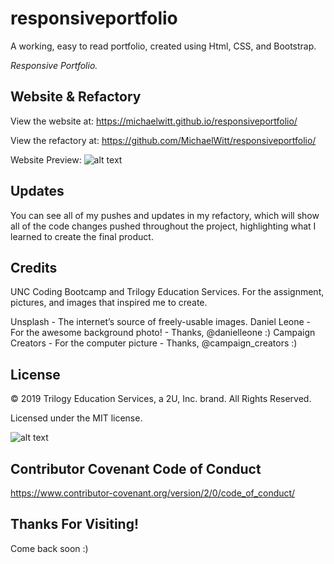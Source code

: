 # responsiveportfolio

A working, easy to read portfolio, created using Html, CSS, and Bootstrap.

_Responsive Portfolio._

<!-- EDIT the Green -->

<!-- In this challenge we were tasked with the mission of taking existing code and refacting it to a more readable, organized, and clean html and css. I optimized the code by implementing semantic elements and adding applicable attributes and organization. I did so by creating a repository and working website, inputting files in their correct folders, pushing code updates, changing div's to the appropriate semantic element in html & css (header, section, article, & footer), consolidating similar classes into one, inputting markup that highlights different parts of the website, inputting image descriptors, organizing into readable and organized code, creating a ReadMe, and testing for workability and functionality.  -->

<!-- After finishing, the code looks a lot better to me!
What a great challenge full of many lessons.

Thanks for checking out my first project on the road to development!  -->

## Website & Refactory

View the website at: https://michaelwitt.github.io/responsiveportfolio/

View the refactory at: https://github.com/MichaelWitt/responsiveportfolio/

Website Preview: ![alt text](https://michaelwitt.github.io/responsiveportfolio/responsiveportfolio.png)

## Updates

You can see all of my pushes and updates in my refactory, which will show all of the code changes pushed throughout the project, highlighting what I learned to create the final product.

## Credits

UNC Coding Bootcamp and Trilogy Education Services.
For the assignment, pictures, and images that inspired me to create.

Unsplash - The internet’s source of freely-usable images.
Daniel Leone - For the awesome background photo! - Thanks, @danielleone :)
Campaign Creators - For the computer picture - Thanks, @campaign_creators :)

## License

© 2019 Trilogy Education Services, a 2U, Inc. brand. All Rights Reserved.

Licensed under the MIT license.

![alt text](https://github.com/MichaelWitt/responsiveportfolio/LICENSE)

## Contributor Covenant Code of Conduct

https://www.contributor-covenant.org/version/2/0/code_of_conduct/

## Thanks For Visiting!

Come back soon :)
